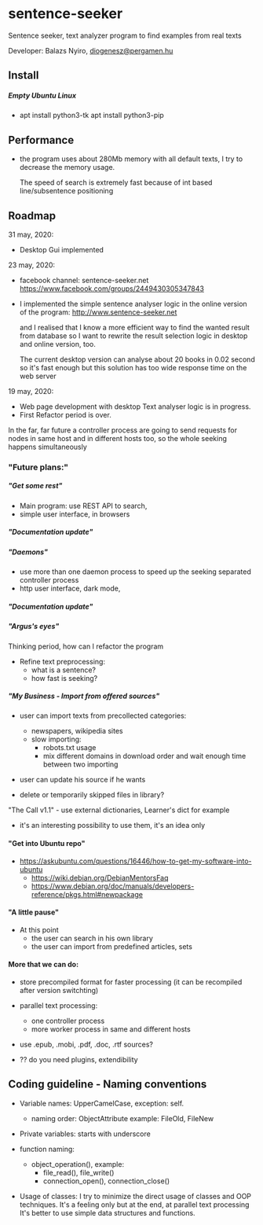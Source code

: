 # sentence-seeker

Sentence seeker, text analyzer program to find examples from real texts

Developer: Balazs Nyiro, diogenesz@pergamen.hu

## Install
##### Empty Ubuntu Linux
 - apt install python3-tk
   apt install python3-pip
   
## Performance
 - the program uses about 280Mb memory with all default texts,
   I try to decrease the memory usage.
   
   The speed of search is extremely fast because of 
   int based line/subsentence positioning

## Roadmap
31 may, 2020:
 - Desktop Gui implemented 

23 may, 2020:
 - facebook channel:  sentence-seeker.net
   https://www.facebook.com/groups/2449430305347843
 
 - I implemented the simple sentence analyser logic
   in the online version of the program:
   http://www.sentence-seeker.net
   
   and I realised that I know a more efficient way to
   find the wanted result from database
   so I want to rewrite the result selection
   logic in desktop and online version, too.

   The current desktop version can analyse
   about 20 books in 0.02 second so it's fast enough
   but this solution has too wide response time
   on the web server   

19 may, 2020: 
 - Web page development with desktop Text analyser logic is in progress. 
 - First Refactor period is over.

In the far, far future a controller process are going to send requests for nodes in same host and in different hosts too, so the whole seeking happens simultaneously

### "Future plans:"
##### "Get some rest"
  - Main program: use REST API to search, 
  - simple user interface, in browsers 

##### "Documentation update"

##### "Daemons"
  - use more than one daemon process to speed up the seeking
    separated controller process
  - http user interface, dark mode, 

##### "Documentation update"

##### "Argus's eyes"
Thinking period, how can I refactor the program

  - Refine text preprocessing:
    - what is a sentence? 
    - how fast is seeking?

##### "My Business - Import from offered sources"
  - user can import texts from precollected categories:
    - newspapers, wikipedia sites 
    - slow importing:
      - robots.txt usage
      - mix different domains in download order and wait 
        enough time between two importing

  - user can update his source if he wants
  - delete or temporarily skipped files in library?

"The Call v1.1" - use external dictionaries, Learner's dict for example 
  - it's an interesting possibility to use them, it's an idea only

#### "Get into Ubuntu repo"
  - https://askubuntu.com/questions/16446/how-to-get-my-software-into-ubuntu
    - https://wiki.debian.org/DebianMentorsFaq
    - https://www.debian.org/doc/manuals/developers-reference/pkgs.html#newpackage


#### "A little pause"
  - At this point 
    - the user can search in his own library
    - the user can import from predefined articles, sets

#### More that we can do:

  - store precompiled format for faster processing
    (it can be recompiled after version switchting)

  - parallel text processing: 
    - one controller process
    - more worker process in same and different hosts

  - use .epub, .mobi, .pdf, .doc, .rtf sources?

  - ?? do you need plugins, extendibility

## Coding guideline - Naming conventions
 - Variable names: UpperCamelCase, exception: self.
   - naming order: ObjectAttribute
     example: FileOld, FileNew
     
 - Private variables: starts with underscore
 - function naming: 
     - object_operation(), example: 
       - file_read(), file_write()
       - connection_open(), connection_close()
       
 - Usage of classes: 
   I try to minimize the direct usage of classes and OOP techniques.
   It's a feeling only but at the end, at parallel text processing
   It's better to use simple data structures and functions.
     
 


